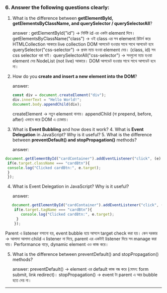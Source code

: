 ### 6. Answer the following questions clearly:

1. What is the difference between **getElementById, getElementsByClassName, and querySelector / querySelectorAll**?

   answer :
   getElementById("id") → নির্দিষ্ট id এর একটা element দিবে।
   getElementsByClassName("class") → ওই class এর সব element রিটার্ন করে HTMLCollection আকারে live collection DOM আপডেট হওয়ার সাথে সাথে আপডেট হবে
   querySelector("css-selector") → প্রথম ম্যাচ হওয়া element দেয়। (class, id) সব css selector ধরা যাই।
   querySelectorAll("css-selector") → সবগুলো ম্যাচ হওয়া element দেয় NodeList (not live) আকারে। DOM আপডেট হওয়ার সাথে সাথে আপডেট হবে না।

2. How do you **create and insert a new element into the DOM**?

   answer:
   ```js
   const div = document.createElement("div");
   div.innerText = "Hello World!";
   document.body.appendChild(div);
   ```

   createElement → নতুন element বানায়।
   appendChild (বা prepend, before, after) এভাবে করে DOM এ ঢোকায়।

3. What is **Event Bubbling** and how does it work? 4. What is **Event Delegation** in JavaScript? Why is it useful? 5. What is the difference between **preventDefault() and stopPropagation()** methods?

   answer:
  ```js
 document.getElementById("cardContainer").addEventListener("click", (e) => {
   if(e.target.className === "cardBtn"){
   console.log("Clicked cardBtn:", e.target);
   }
   });
```

4. What is Event Delegation in JavaScript? Why is it useful?

   answer:
 ```js
    document.getElementById("cardContainer").addEventListener("click", (e) => {
     if(e.target.tagName === "cardBtn"){
        console.log("Clicked cardBtn:", e.target);
      }
     });
  ```
   Parent এ listener বসানো হয়, event bubble হয়ে আসলে target check করা হয়।
   কেন দরকার → আলাদা আলাদা child এ listener না দিয়ে, parent এর একটাই listener দিয়ে সব manage করা যায়। Performance বাড়ে, dynamic element এও কাজ করে।

5. What is the difference between preventDefault() and stopPropagation() methods?

   answer:
   preventDefault() → element এর default কাজ বন্ধ করে (যেমন: form submit, link redirect)।
   stopPropagation() → event টা parent এ আর bubble হতে দেয় না।

---
